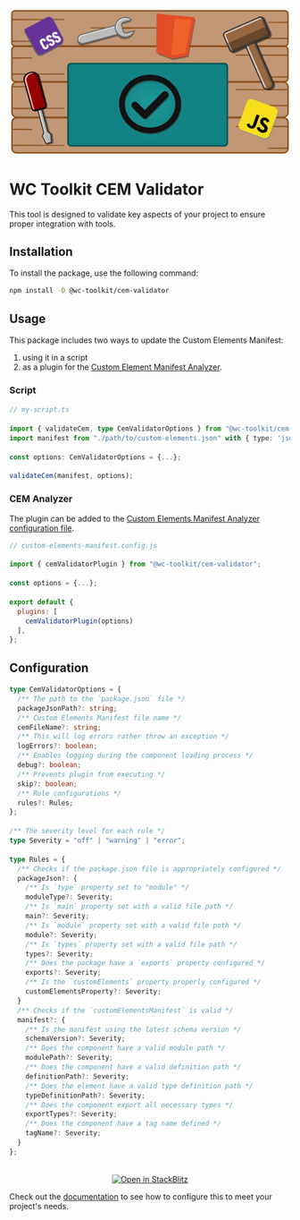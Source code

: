 <div align="center">
  
![workbench with tools, html, css, javascript, and download icon](https://raw.githubusercontent.com/wc-toolkit/cem-validator/refs/heads/main/assets/wc-toolkit_cem-validator.png)

</div>

# WC Toolkit CEM Validator

This tool is designed to validate key aspects of your project to ensure proper integration with tools.


## Installation

To install the package, use the following command:

```bash
npm install -D @wc-toolkit/cem-validator
```

## Usage

This package includes two ways to update the Custom Elements Manifest:

1. using it in a script
2. as a plugin for the [Custom Element Manifest Analyzer](https://custom-elements-manifest.open-wc.org/).

### Script

```ts
// my-script.ts

import { validateCem, type CemValidatorOptions } from "@wc-toolkit/cem-validator";
import manifest from "./path/to/custom-elements.json" with { type: 'json' };

const options: CemValidatorOptions = {...};

validateCem(manifest, options);
```

### CEM Analyzer

The plugin can be added to the [Custom Elements Manifest Analyzer configuration file](https://custom-elements-manifest.open-wc.org/analyzer/config/#config-file).

```js
// custom-elements-manifest.config.js

import { cemValidatorPlugin } from "@wc-toolkit/cem-validator";

const options = {...};

export default {
  plugins: [
    cemValidatorPlugin(options)
  ],
};
```

## Configuration

```ts
type CemValidatorOptions = {
  /** The path to the `package.json` file */
  packageJsonPath?: string;
  /** Custom Elements Manifest file name */
  cemFileName?: string;
  /** This will log errors rather throw an exception */
  logErrors?: boolean;
  /** Enables logging during the component loading process */
  debug?: boolean;
  /** Prevents plugin from executing */
  skip?: boolean;
  /** Rule configurations */
  rules?: Rules;
};

/** The severity level for each rule */
type Severity = "off" | "warning" | "error";

type Rules = {
  /** Checks if the package.json file is appropriately configured */
  packageJson?: {
    /** Is `type` property set to "module" */
    moduleType?: Severity;
    /** Is `main` property set with a valid file path */
    main?: Severity;
    /** Is `module` property set with a valid file path */
    module?: Severity;
    /** Is `types` property set with a valid file path */
    types?: Severity;
    /** Does the package have a `exports` property configured */
    exports?: Severity;
    /** Is the `customElements` property properly configured */
    customElementsProperty?: Severity;
  }
  /** Checks if the `customElementsManifest` is valid */
  manifest?: {
    /** Is the manifest using the latest schema version */
    schemaVersion?: Severity;
    /** Does the component have a valid module path */
    modulePath?: Severity;
    /** Does the component have a valid definition path */
    definitionPath?: Severity;
    /** Does the element have a valid type definition path */
    typeDefinitionPath?: Severity;
    /** Does the component export all necessary types */
    exportTypes?: Severity;
    /** Does the component have a tag name defined */
    tagName?: Severity;
  }
};
```


<div style="text-align: center; margin-top: 32px;">
  <a href="https://stackblitz.com/edit/stackblitz-starters-57ju3afb?file=README.md" target="_blank">
    <img
      alt="Open in StackBlitz"
      src="https://developer.stackblitz.com/img/open_in_stackblitz.svg"
    />
  </a>
</div>

Check out the [documentation](https://wc-toolkit.com/cem-utilities/cem-validator) to see how to configure this to meet your project's needs.
